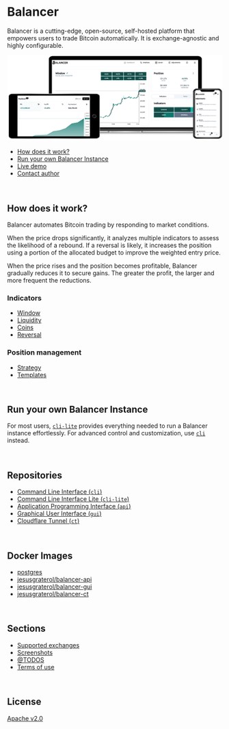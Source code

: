 # Balancer

Balancer is a cutting-edge, open-source, self-hosted platform that empowers users to trade Bitcoin automatically. It is exchange-agnostic and highly configurable.

![Cross-device](assets/cross-device.png)

- [How does it work?](#how-does-it-work)
- [Run your own Balancer Instance](#run-your-own-balancer-instance)
- [Live demo](https://balancer.jesusgraterol.dev/)
- [Contact author](mailto:jesusgraterol.dev@protonmail.com)

<br/>

## How does it work?

Balancer automates Bitcoin trading by responding to market conditions.

When the price drops significantly, it analyzes multiple indicators to assess the likelihood of a rebound. If a reversal is likely, it increases the position using a portion of the allocated budget to improve the weighted entry price.

When the price rises and the position becomes profitable, Balancer gradually reduces it to secure gains. The greater the profit, the larger and more frequent the reductions.

### Indicators

- [Window](sections/indicators/window/index.md)
- [Liquidity](sections/indicators/liquidity/index.md)
- [Coins](sections/indicators/coins/index.md)
- [Reversal](sections/indicators/reversal/index.md)

### Position management

- [Strategy](sections/position-management/strategy/index.md)
- [Templates](sections/position-management/templates/index.md)

<br/>

## Run your own Balancer Instance

For most users, [`cli-lite`](https://github.com/bitcoin-balancer/cli-lite) provides everything needed to run a Balancer instance effortlessly. For advanced control and customization, use [`cli`](https://github.com/bitcoin-balancer/cli) instead.

<br/>

## Repositories

- [Command Line Interface (`cli`)](https://github.com/bitcoin-balancer/cli)
- [Command Line Interface Lite (`cli-lite`)](https://github.com/bitcoin-balancer/cli-lite)
- [Application Programming Interface (`api`)](https://github.com/bitcoin-balancer/api)
- [Graphical User Interface (`gui`)](https://github.com/bitcoin-balancer/gui)
- [Cloudflare Tunnel (`ct`)](https://github.com/bitcoin-balancer/ct)

<br/>

## Docker Images

- [postgres](https://hub.docker.com/_/postgres)
- [jesusgraterol/balancer-api](https://hub.docker.com/r/jesusgraterol/balancer-api)
- [jesusgraterol/balancer-gui](https://hub.docker.com/r/jesusgraterol/balancer-gui)
- [jesusgraterol/balancer-ct](https://hub.docker.com/r/jesusgraterol/balancer-ct)

<br/>

## Sections

- [Supported exchanges](./sections/supported-exchanges/index.md)
- [Screenshots](./sections/screenshots/index.md)
- [@TODOS](./sections/todos/index.md)
- [Terms of use](./sections/terms-of-use/index.md)

<br/>

## License

[Apache v2.0](https://www.apache.org/licenses/LICENSE-2.0)

